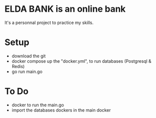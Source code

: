 # ELDA BANK is an online bank
It's a personnal project to practice my skills.

# Setup 
- download the git
- docker compose up the "docker.yml", to run databases (Postgresql & Redis)
- go run main.go

# To Do
- docker to run the main.go
- import the databases dockers in the main docker
